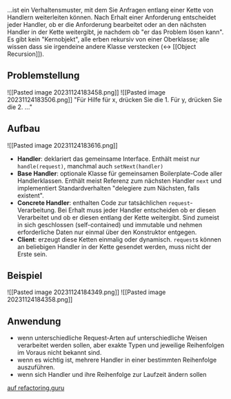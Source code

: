 …ist ein Verhaltensmuster, mit dem Sie Anfragen entlang einer Kette von Handlern weiterleiten können. Nach Erhalt einer Anforderung entscheidet jeder Handler, ob er die Anforderung bearbeitet oder an den nächsten Handler in der Kette weitergibt, je nachdem ob "er das Problem lösen kann". 
Es gibt kein "Kernobjekt", alle erben rekursiv von einer Oberklasse; alle wissen dass sie irgendeine andere Klasse verstecken (<-> [[Object Recursion]]).

## Problemstellung
![[Pasted image 20231124183458.png]]
![[Pasted image 20231124183506.png]]
"Für Hilfe für x, drücken Sie die 1. Für y, drücken Sie die 2. …"

## Aufbau
![[Pasted image 20231124183616.png]]
- **Handler**: deklariert das gemeinsame Interface. Enthält meist nur `handle(request)`, manchmal auch `setNext(handler)`
- **Base Handler**: optionale Klasse für gemeinsamen Boilerplate-Code aller Handlerklassen. Enthält meist Referenz zum nächsten Handler `next` und implementiert Standardverhalten "delegiere zum Nächsten, falls existent".
- **Concrete Handler**: enthalten Code zur tatsächlichen `request`-Verarbeitung. Bei Erhalt muss jeder Handler entscheiden ob er diesen Verarbeitet und ob er diesen entlang der Kette weitergibt. Sind zumeist in sich geschlossen (self-contained) und immutable und nehmen erforderliche Daten nur einmal über den Konstruktor entgegen.
- **Client**: erzeugt diese Ketten einmalig oder dynamisch. `request`s können an beliebigen Handler in der Kette gesendet werden, muss nicht der Erste sein.

## Beispiel
![[Pasted image 20231124184349.png]]
![[Pasted image 20231124184358.png]]

## Anwendung
- wenn unterschiedliche Request-Arten auf unterschiedliche Weisen verarbeitet werden sollen, aber exakte Typen und jeweilige Reihenfolgen im Voraus nicht bekannt sind.
- wenn es wichtig ist, mehrere Handler in einer bestimmten Reihenfolge auszuführen.
- wenn sich Handler und ihre Reihenfolge zur Laufzeit ändern sollen

[auf refactoring.guru](https://refactoring.guru/design-patterns/chain-of-responsibility)
